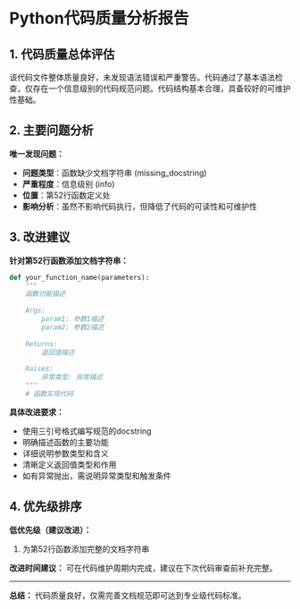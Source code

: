 # Python代码质量分析报告

## 1. 代码质量总体评估
该代码文件整体质量良好，未发现语法错误和严重警告。代码通过了基本语法检查，仅存在一个信息级别的代码规范问题。代码结构基本合理，具备较好的可维护性基础。

## 2. 主要问题分析
**唯一发现问题：**
- **问题类型**：函数缺少文档字符串 (missing_docstring)
- **严重程度**：信息级别 (info)
- **位置**：第52行函数定义处
- **影响分析**：虽然不影响代码执行，但降低了代码的可读性和可维护性

## 3. 改进建议
**针对第52行函数添加文档字符串：**
```python
def your_function_name(parameters):
    """
    函数功能描述
    
    Args:
        param1: 参数1描述
        param2: 参数2描述
    
    Returns:
        返回值描述
    
    Raises:
        异常类型: 异常描述
    """
    # 函数实现代码
```

**具体改进要求：**
- 使用三引号格式编写规范的docstring
- 明确描述函数的主要功能
- 详细说明参数类型和含义
- 清晰定义返回值类型和作用
- 如有异常抛出，需说明异常类型和触发条件

## 4. 优先级排序
**低优先级（建议改进）：**
1. 为第52行函数添加完整的文档字符串

**改进时间建议：** 可在代码维护周期内完成，建议在下次代码审查前补充完整。

---
**总结：** 代码质量良好，仅需完善文档规范即可达到专业级代码标准。